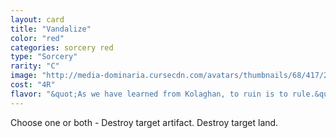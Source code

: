 ```yaml
---
layout: card
title: "Vandalize"
color: "red"
categories: sorcery red
type: "Sorcery"
rarity: "C"
image: "http://media-dominaria.cursecdn.com/avatars/thumbnails/68/417/200/283/635618481994067939.png"
cost: "4R"
flavor: "&quot;As we have learned from Kolaghan, to ruin is to rule.&quot; - Shensu, Kolaghan Rider"
---
```


Choose one or both -
Destroy target artifact.
Destroy target land.
